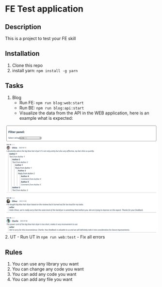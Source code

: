 # FE Test application

## Description

This is a project to test your FE skill

## Installation

1. Clone this repo
2. install yarn: `npm install -g yarn`

## Tasks

1. Blog
    - Run FE: `npm run blog:web:start`
    - Run BE: `npm run blog:api:start`
    - Visualize the data from the API in the WEB application, here is an example what is expected:

![Blog](./packages/blog/example-view.png)
2. UT
    - Run UT in `npm run web:test`
    - Fix all errors

## Rules

1. You can use any library you want
2. You can change any code you want
3. You can add any code you want
4. You can add any file you want
